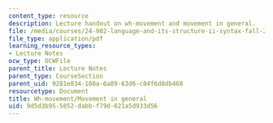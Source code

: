 ```yaml
---
content_type: resource
description: Lecture handout on wh-movement and movement in general.
file: /media/courses/24-902-language-and-its-structure-ii-syntax-fall-2003/9d5d3b955852dabbf79d621a5d933d56_1124_handout_2.pdf
file_type: application/pdf
learning_resource_types:
- Lecture Notes
ocw_type: OCWFile
parent_title: Lecture Notes
parent_type: CourseSection
parent_uid: 9281e834-108a-6a89-63d6-c04f6d8db468
resourcetype: Document
title: Wh-movement/Movement in general
uid: 9d5d3b95-5852-dabb-f79d-621a5d933d56
---
```


